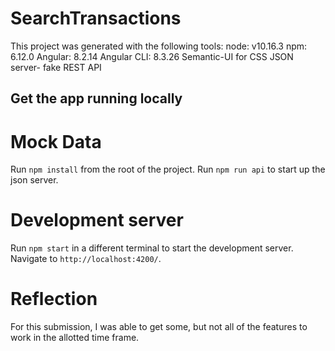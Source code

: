 # SearchTransactions

This project was generated with the following tools:
node: v10.16.3
npm: 6.12.0
Angular: 8.2.14
Angular CLI: 8.3.26
Semantic-UI for CSS
JSON server- fake REST API

## Get the app running locally
# Mock Data
Run `npm install` from the root of the project. 
Run `npm run api` to start up the json server.

# Development server

Run `npm start` in a different terminal to start the development server. Navigate to `http://localhost:4200/`. 

# Reflection
For this submission, I was able to get some, but not all of the features to work in the allotted time frame.  


